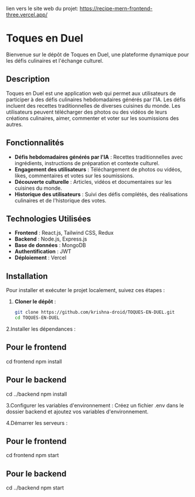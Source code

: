 
lien vers le site web du projet:     https://recipe-mern-frontend-three.vercel.app/


# Toques en Duel

Bienvenue sur le dépôt de Toques en Duel, une plateforme dynamique pour les défis culinaires et l'échange culturel.

## Description

Toques en Duel est une application web qui permet aux utilisateurs de participer à des défis culinaires hebdomadaires générés par l'IA. Les défis incluent des recettes traditionnelles de diverses cuisines du monde. Les utilisateurs peuvent télécharger des photos ou des vidéos de leurs créations culinaires, aimer, commenter et voter sur les soumissions des autres.

## Fonctionnalités

- **Défis hebdomadaires générés par l'IA** : Recettes traditionnelles avec ingrédients, instructions de préparation et contexte culturel.
- **Engagement des utilisateurs** : Téléchargement de photos ou vidéos, likes, commentaires et votes sur les soumissions.
- **Découverte culturelle** : Articles, vidéos et documentaires sur les cuisines du monde.
- **Historique des utilisateurs** : Suivi des défis complétés, des réalisations culinaires et de l'historique des votes.

## Technologies Utilisées

- **Frontend** : React.js, Tailwind CSS, Redux
- **Backend** : Node.js, Express.js
- **Base de données** : MongoDB
- **Authentification** : JWT
- **Déploiement** : Vercel

## Installation

Pour installer et exécuter le projet localement, suivez ces étapes :

1. **Cloner le dépôt** :
   ```sh
   git clone https://github.com/krishna-droid/TOQUES-EN-DUEL.git
   cd TOQUES-EN-DUEL
2.Installer les dépendances :

## Pour le frontend

cd frontend
npm install

## Pour le backend
cd ../backend
npm install

3.Configurer les variables d'environnement :
Créez un fichier .env dans le dossier backend et ajoutez vos variables d'environnement.

4.Démarrer les serveurs :

## Pour le frontend
cd frontend
npm start

## Pour le backend
cd ../backend
npm start

